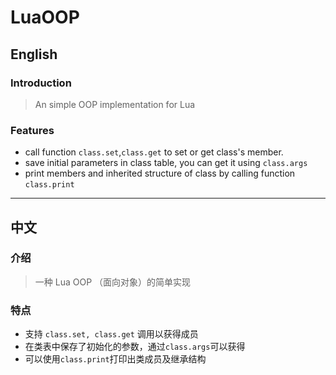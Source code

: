# LuaOOP

## English

### Introduction 
> An simple OOP implementation for Lua

### Features
- call function `class.set`,`class.get` to set or get class's member.
- save initial parameters in class table, you can get it using `class.args`
- print members and inherited structure of class by calling function `class.print`


---
## 中文

### 介绍
> 一种 Lua OOP （面向对象）的简单实现

### 特点
- 支持 `class.set, class.get` 调用以获得成员
- 在类表中保存了初始化的参数，通过`class.args`可以获得
- 可以使用`class.print`打印出类成员及继承结构
